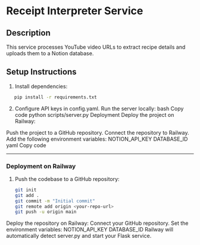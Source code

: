 # Receipt Interpreter Service

## Description
This service processes YouTube video URLs to extract recipe details and uploads them to a Notion database.

## Setup Instructions
1. Install dependencies:

```bash
   pip install -r requirements.txt
```

2. Configure API keys in config.yaml.
Run the server locally:
bash
Copy code
python scripts/server.py
Deployment
Deploy the project on Railway:

Push the project to a GitHub repository.
Connect the repository to Railway.
Add the following environment variables:
NOTION_API_KEY
DATABASE_ID
yaml
Copy code

---

### **Deployment on Railway**

1. Push the codebase to a GitHub repository:
   ```bash
   git init
   git add .
   git commit -m "Initial commit"
   git remote add origin <your-repo-url>
   git push -u origin main
Deploy the repository on Railway:
Connect your GitHub repository.
Set the environment variables:
NOTION_API_KEY
DATABASE_ID
Railway will automatically detect server.py and start your Flask service.